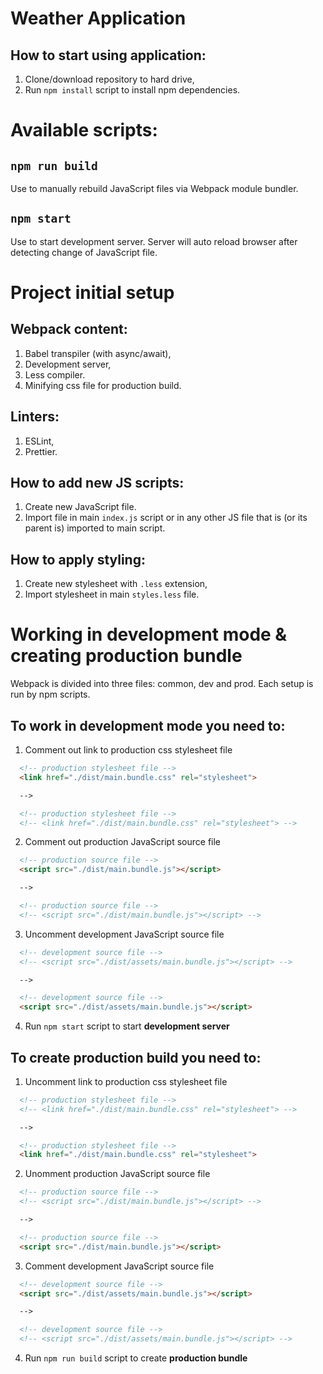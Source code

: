 # Weather Application

## How to start using application:
1. Clone/download repository to hard drive,
2. Run `npm install` script to install npm dependencies.

# Available scripts:
## `npm run build`
Use to manually rebuild JavaScript files via Webpack module bundler.

## `npm start`
Use to start development server. Server will auto reload browser after detecting change of JavaScript file.

# Project initial setup
## Webpack content:
1. Babel transpiler (with async/await),
2. Development server,
3. Less compiler.
4. Minifying css file for production build.

## Linters:
1. ESLint,
2. Prettier.

## How to add new JS scripts:
1. Create new JavaScript file.
2. Import file in main `index.js` script or in any other JS file that is (or its parent is) imported to main script.

## How to apply styling:
1. Create new stylesheet with `.less` extension,
2. Import stylesheet in main `styles.less` file.

# Working in development mode & creating production bundle
Webpack is divided into three files: common, dev and prod. Each setup is run by npm scripts.

## To work in development mode you need to:
1. Comment out link to production css stylesheet file
```html
  <!-- production stylesheet file -->
  <link href="./dist/main.bundle.css" rel="stylesheet">

  -->

  <!-- production stylesheet file -->
  <!-- <link href="./dist/main.bundle.css" rel="stylesheet"> -->
```
2. Comment out production JavaScript source file
```html
  <!-- production source file -->
  <script src="./dist/main.bundle.js"></script>

  -->

  <!-- production source file -->
  <!-- <script src="./dist/main.bundle.js"></script> -->
```
3. Uncomment development JavaScript source file
```html
  <!-- development source file -->
  <!-- <script src="./dist/assets/main.bundle.js"></script> -->

  -->

  <!-- development source file -->
  <script src="./dist/assets/main.bundle.js"></script>
```
4. Run `npm start` script to start **development server**

## To create production build you need to:
1. Uncomment link to production css stylesheet file
```html
  <!-- production stylesheet file -->
  <!-- <link href="./dist/main.bundle.css" rel="stylesheet"> -->

  -->

  <!-- production stylesheet file -->
  <link href="./dist/main.bundle.css" rel="stylesheet">
```
2. Unomment production JavaScript source file
```html
  <!-- production source file -->
  <!-- <script src="./dist/main.bundle.js"></script> -->

  -->

  <!-- production source file -->
  <script src="./dist/main.bundle.js"></script>
```
3. Comment development JavaScript source file
```html
  <!-- development source file -->
  <script src="./dist/assets/main.bundle.js"></script>

  -->

  <!-- development source file -->
  <!-- <script src="./dist/assets/main.bundle.js"></script> -->
```
4. Run `npm run build` script to create **production bundle**
